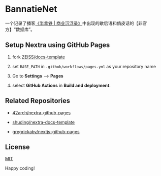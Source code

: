 # BannatieNet

一个记录了播客[《半拿铁 | 商业沉浮录》](https://www.douban.com/podcast/36692767/)中出现的歇后语和俏皮话的【非官方】“数据库”。

## Setup Nextra using GitHub Pages

1. fork [ZEISS/docs-template](https://github.com/ZEISS/docs-template)

2. set `BASE_PATH` in `.github/workflows/pages.yml` as your repository name

3. Go to **Settings** --> **Pages**

4. select **GitHub Actions** in **Build and deployment**.

## Related Repositories

- [42arch/nextra-github-pages](https://github.com/42arch/nextra-github-pages)

- [shuding/nextra-docs-template](https://github.com/shuding/nextra-docs-template)

- [gregrickaby/nextjs-github-pages](https://github.com/gregrickaby/nextjs-github-pages)

## License

[MIT](/LICENSE)

Happy coding!
